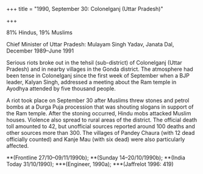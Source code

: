 +++
title = "1990, September 30: Colonelganj (Uttar Pradesh)"

+++


81% Hindus, 19% Muslims

Chief Minister of Uttar Pradesh: Mulayam Singh Yadav, Janata Dal, December 1989–June 1991

Serious riots broke out in the tehsil (sub-district) of Colonelganj (Uttar Pradesh) and in nearby villages in the Gonda district. The atmosphere had been tense in Colonelganj since the first week of September when a BJP leader, Kalyan Singh, addressed a meeting about the Ram temple in Ayodhya attended by five thousand people.

A riot took place on September 30 after Muslims threw stones and petrol bombs at a Durga Puja procession that was shouting slogans in support of the Ram temple. After the stoning occurred, Hindu mobs attacked Muslim houses. Violence also spread to rural areas of the district. The official death toll amounted to 42, but unofficial sources reported around 100 deaths and other sources more than 300. The villages of Pandey Chaura (with 12 dead officially counted) and Kanje Mau (with six dead) were also particularly affected.

**(Frontline 27/10–09/11/1990b); **(Sunday 14–20/10/1990b); **(India Today 31/10/1990); ***(Engineer, 1990a); ***(Jaffrelot 1996: 419)
